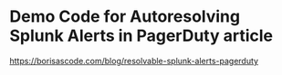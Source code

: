 # Demo Code for Autoresolving Splunk Alerts in PagerDuty article

<https://borisascode.com/blog/resolvable-splunk-alerts-pagerduty>
